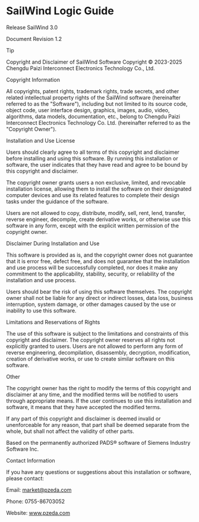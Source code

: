 # SailWind Logic Guide

Release SailWind 3.0

Document Revision 1.2

> [!TIP]
> Copyright and Disclaimer of SailWind Software
> Copyright © 2023-2025 Chengdu Paizi Interconnect Electronics Technology Co., Ltd.
>
> Copyright Information
>
> All copyrights, patent rights, trademark rights, trade secrets, and other related intellectual property rights of the SailWind
> software (hereinafter referred to as the "Software"), including but not limited to its source code, object code, user interface
> design, graphics, images, audio, video, algorithms, data models, documentation, etc., belong to Chengdu Paizi Interconnect
> Electronics Technology Co. Ltd. (hereinafter referred to as the "Copyright Owner").
>
> Installation and Use License
>
> Users should clearly agree to all terms of this copyright and disclaimer before installing and using this software. By running this
> installation or software, the user indicates that they have read and agree to be bound by this copyright and disclaimer.
>
> The copyright owner grants users a non exclusive, limited, and revocable installation license, allowing them to install the
> software on their designated computer devices and use its related features to complete their design tasks under the guidance
> of the software.
>
> Users are not allowed to copy, distribute, modify, sell, rent, lend, transfer, reverse engineer, decompile, create derivative works,
> or otherwise use this software in any form, except with the explicit written permission of the copyright owner.
>
> Disclaimer During Installation and Use
>
> This software is provided as is, and the copyright owner does not guarantee that it is error free, defect free, and does not
> guarantee that the installation and use process will be successfully completed, nor does it make any commitment to the
> applicability, stability, security, or reliability of the installation and use process.
>
> Users should bear the risk of using this software themselves. The copyright owner shall not be liable for any direct or indirect
> losses, data loss, business interruption, system damage, or other damages caused by the use or inability to use this software.
>
> Limitations and Reservations of Rights
>
> The use of this software is subject to the limitations and constraints of this copyright and disclaimer. The copyright owner
> reserves all rights not explicitly granted to users. Users are not allowed to perform any form of reverse engineering,
> decompilation, disassembly, decryption, modification, creation of derivative works, or use to create similar software on this
> software.
>
> Other
>
> The copyright owner has the right to modify the terms of this copyright and disclaimer at any time, and the modified terms will
> be notified to users through appropriate means. If the user continues to use this installation and software, it means that they
> have accepted the modified terms.
>
> If any part of this copyright and disclaimer is deemed invalid or unenforceable for any reason, that part shall be deemed
> separate from the whole, but shall not affect the validity of other parts.
>
> Based on the permanently authorized PADS®  software of Siemens Industry Software Inc.
>
> Contact Information
>
> If you have any questions or suggestions about this installation or software, please contact:
>
> Email: market@pzeda.com
> 
> Phone: 0755-86703052
> 
> Website: www.pzeda.com